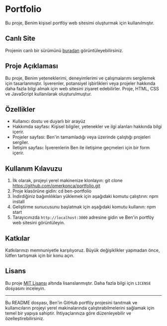 # Portfolio    

Bu proje, Benim kişisel portföy web sitesimi oluşturmak için kullanılmıştır.
 
## Canlı Site

Projenin canlı bir sürümünü [buradan](https://www.bensportfolio.com) görüntüleyebilirsiniz.

## Proje Açıklaması

Bu proje, Benim yeteneklerimi, deneyimlerimi ve çalışmalarımı sergilemek için tasarlanmıştır. İşverenler, potansiyel işbirlikleri veya projeler hakkında daha fazla bilgi almak için web sitesini ziyaret edebilirler. Proje, HTML, CSS ve JavaScript kullanılarak oluşturulmuştur.

## Özellikler

- Kullanıcı dostu ve duyarlı bir arayüz
- Hakkımda sayfası: Kişisel bilgiler, yetenekler ve ilgi alanları hakkında bilgi içerir.
- Projeler sayfası: Ben'in tamamladığı veya üzerinde çalıştığı projeleri sergiler.
- İletişim sayfası: İşverenlerin Ben ile iletişime geçmeleri için bir form içerir.

## Kullanım Kılavuzu

1. İlk olarak, projeyi yerel makinenize klonlayın: git clone https://github.com/omerkonca/portfolio.git
2. Proje klasörüne gidin: cd ben-portfolio
3. İndirdiğiniz bağımlılıkları yüklemek için aşağıdaki komutu çalıştırın: npm install
4. Geliştirme sunucusunu başlatmak için aşağıdaki komutu kullanın: npm start
5. Tarayıcınızda `http://localhost:3000` adresine gidin ve Ben'in portföy web sitesini görüntüleyin.

## Katkılar

Katkılarınızı memnuniyetle karşılıyoruz. Büyük değişiklikler yapmadan önce, lütfen tartışmak için bir konu açın.

## Lisans

Bu proje [MIT Lisansı](LICENSE.txt) altında lisanslanmıştır. Daha fazla bilgi için `LICENSE` dosyasını inceleyin.

---

Bu README dosyası, Ben'in GitHub portföy projesini tanıtmak ve kullanıcıların projeyi yerel makinalarında çalıştırabilmelerini sağlamak için temel bir yapıya sahiptir. İhtiyaçlarınıza göre düzenleyebilir ve özelleştirebilirsiniz.

